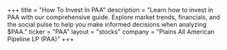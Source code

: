 +++
title = "How To Invest In PAA"
description = "Learn how to invest in PAA with our comprehensive guide. Explore market trends, financials, and the social pulse to help you make informed decisions when analyzing $PAA."
ticker = "PAA"
layout = "stocks"
company = "Plains All American Pipeline LP (PAA)"
+++

